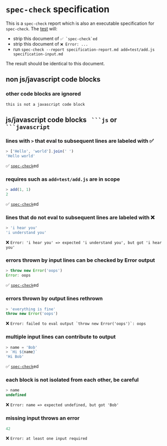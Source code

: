 # `spec-check` specification

This is a `spec-check` report which is also an executable specification for `spec-check`. The [test](https://github.com/concept-not-found/spec-check/blob/master/test/index.js) will:

-   strip this document of ``✅ `spec-check`ed``
-   strip this document of `❌ Error: ...`
-   run `spec-check --report specification-report.md add=test/add.js specification-input.md`

The result should be identical to this document.

## non js/javascript code blocks

### other code blocks are ignored

    this is not a javascript code block

## js/javascript code blocks ```` ```js```` or ```` ```javascript````

### lines with `>` that eval to subsequent lines are labeled with ✅

```js
> ['Hello', 'world'].join(' ')
'Hello world'
```

✅ [`spec-check`](https://github.com/concept-not-found/spec-check)ed

### requires such as `add=test/add.js` are in scope

```js
> add(1, 1)
2
```

✅ [`spec-check`](https://github.com/concept-not-found/spec-check)ed

### lines that do not eval to subsequent lines are labeled with ❌

```js
> 'i hear you'
'i understand you'
```

❌ `Error: 'i hear you' => expected 'i understand you', but got 'i hear you'`

### errors thrown by input lines can be checked by Error output

```js
> throw new Error('oops')
Error: oops
```

✅ [`spec-check`](https://github.com/concept-not-found/spec-check)ed

### errors thrown by output lines rethrown

```js
> 'everything is fine'
throw new Error('oops')
```

❌ ``Error: failed to eval output `throw new Error('oops')`: oops``

### multiple input lines can contribute to output

```js
> name = 'Bob'
> `Hi ${name}`
'Hi Bob'
```

✅ [`spec-check`](https://github.com/concept-not-found/spec-check)ed

### each block is not isolated from each other, be careful

```js
> name
undefined
```

❌ `Error: name => expected undefined, but got 'Bob'`

### missing input throws an error

```js
42
```

❌ `Error: at least one input required`

